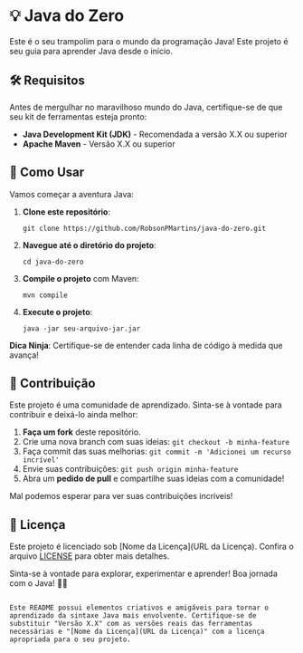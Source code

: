 
# 💡 Java do Zero

Este é o seu trampolim para o mundo da programação Java! Este projeto é seu guia para aprender Java desde o início.

## 🛠️ Requisitos

Antes de mergulhar no maravilhoso mundo do Java, certifique-se de que seu kit de ferramentas esteja pronto:

- **Java Development Kit (JDK)** - Recomendada a versão X.X ou superior
- **Apache Maven** - Versão X.X ou superior

## 🚀 Como Usar

Vamos começar a aventura Java:

1. **Clone este repositório**:

   ```shell
   git clone https://github.com/RobsonPMartins/java-do-zero.git
   ```

2. **Navegue até o diretório do projeto**:

   ```shell
   cd java-do-zero
   ```

3. **Compile o projeto** com Maven:

   ```shell
   mvn compile
   ```

4. **Execute o projeto**:

   ```shell
   java -jar seu-arquivo-jar.jar
   ```

**Dica Ninja**: Certifique-se de entender cada linha de código à medida que avança!

## 🌟 Contribuição

Este projeto é uma comunidade de aprendizado. Sinta-se à vontade para contribuir e deixá-lo ainda melhor:

1. **Faça um fork** deste repositório.
2. Crie uma nova branch com suas ideias: `git checkout -b minha-feature`
3. Faça commit das suas melhorias: `git commit -m 'Adicionei um recurso incrível'`
4. Envie suas contribuições: `git push origin minha-feature`
5. Abra um **pedido de pull** e compartilhe suas ideias com a comunidade!

Mal podemos esperar para ver suas contribuições incríveis!

## 📜 Licença

Este projeto é licenciado sob [Nome da Licença](URL da Licença). Confira o arquivo [LICENSE](LICENSE) para obter mais detalhes.

Sinta-se à vontade para explorar, experimentar e aprender! Boa jornada com o Java! 🚀🔥
```

Este README possui elementos criativos e amigáveis para tornar o aprendizado da sintaxe Java mais envolvente. Certifique-se de substituir "Versão X.X" com as versões reais das ferramentas necessárias e "[Nome da Licença](URL da Licença)" com a licença apropriada para o seu projeto.
